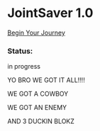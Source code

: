 # JointSaver 1.0
[Begin Your Journey](https://pablomikes.github.io/JointSaver/)
<h3>Status:</h3>
<p>in progress</p>
<p>YO BRO WE GOT IT ALL!!!!</p>
<p>WE GOT A COWBOY</p>
<p>WE GOT AN ENEMY</p>
<p>AND 3 DUCKIN BLOKZ</p>
